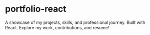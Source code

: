 # portfolio-react
A showcase of my projects, skills, and professional journey. Built with React. Explore my work, contributions, and resume!
